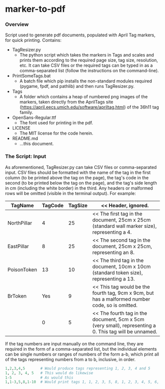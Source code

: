# **marker-to-pdf**
### **Overview**
Script used to generate pdf documents, populated with April Tag markers, for quick printing.
Contains:
* TagResizer.py
  * The python script which takes the markers in Tags and scales and prints them according to the required page size, tag size, resolution, etc. It can take CSV files or the required tags can be typed in as a comma-separated list (follow the instructions on the command-line).
* PrintSomeTags.bat
  * A batch file which pip installs the non-standard modules required (pygame, fpdf, and pathlib) and then runs TagResizer.py.
* Tags
  * A folder which contains a heap of numbered png images of the markers, taken directly from the AprilTags site (https://april.eecs.umich.edu/software/apriltag.html) of the 36h11 tag family.
* OpenSans-Regular.ttf
  * The font used for printing in the pdf.
* LICENSE
  * The MIT license for the code herein.
* README.md
  * ...this document.
### **The Script: Input**
As aforementioned, TagResizer.py can take CSV files or comma-separated input.
CSV files should be formatted with the name of the tag in the first column (to be printed above the tag on the page), the tag's code in the second (to be printed below the tag on the page), and the tag's side length in cm (including the white border) in the third. Any headers or malformed rows will be omitted (visible in the terminal output).
For example:

|TagName | TagCode | TagSize | << Header, ignored.
|------- | ------- | ------- | ------------------
|NorthPillar | 4 | 25 | << The first tag in the document, 25cm x 25cm (standard wall marker size), representing a 4.
|EastPillar | 8 | 25 | << The second tag in the document, 25cm x 25cm, representing an 8.
|PoisonToken | 13 | 10 | << The third tag in the document, 10cm x 10cm (standard token size), representing a 13.
|BrToken | Yes | 9 | << This tag would be the fourth tag, 9cm x 9cm, but has a malformed number code, so is omitted.
|  | 0 | 5 | << The fourth tag in the document, 5cm x 5cm (very small), representing a 0. This tag will be unnamed.

If the tag numbers are input manually on the command line, they are required in the form of a comma-separated list, but the individual elements can be single numbers or ranges of numbers of the form a-b, which print all of the tags representing numbers from a to b, inclusive, in order.

```python
1,2,3,4,5       # Would produce tags representing 1, 2, 3, 4 and 5
1, 2, 3, 4, 5   # This would do likewise
1-5             # As would this
1,1-3,5,8,1-10  # Would print tags 1, 1, 2, 3, 5, 8, 1, 2, 3, 4, 5, 6, 7, 8, 9 and 10. In that order.
```
